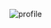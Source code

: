 ![profile](https://avatars.githubusercontent.com/u/86561808?s=400&u=a16ac7d8d2848a7a3d0379ec35eecb261dab6599&v=4)

